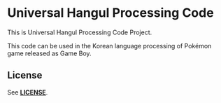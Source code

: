 # Universal Hangul Processing Code
This is Universal Hangul Processing Code Project.

This code can be used in the Korean language processing of Pokémon game released as Game Boy.

## License
See [**LICENSE**](LICENSE).
